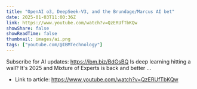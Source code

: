 ```yaml
---
title: "OpenAI o3, DeepSeek-V3, and the Brundage/Marcus AI bet"
date: 2025-01-03T11:00:36Z
link: https://www.youtube.com/watch?v=QzERUfTbKQw
showShare: false
showReadTime: false
thumbnail: images/ai.png
tags: ["youtube.com/@IBMTechnology"]
---
```

Subscribe for AI updates: https://ibm.biz/BdGsBQ Is deep learning hitting a wall? It's 2025 and Mixture of Experts is back and better ...

- Link to article: https://www.youtube.com/watch?v=QzERUfTbKQw